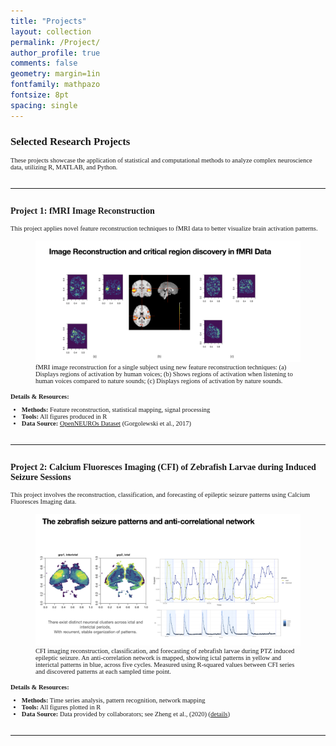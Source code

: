 ```yaml
---
title: "Projects"
layout: collection
permalink: /Project/
author_profile: true
comments: false
geometry: margin=1in
fontfamily: mathpazo
fontsize: 8pt
spacing: single
---
```



<h2 style="font-family:Times New Roman; font-size:1.2em;">Selected Research Projects</h2>

<div style="font-family:Times New Roman; font-size:0.75em;">
These projects showcase the application of statistical and computational methods to analyze complex neuroscience data, utilizing R, MATLAB, and Python.
</div>

<hr style="margin: 2em 0;">

<h3 style="font-family:Times New Roman; font-size:1em;">Project 1: fMRI Image Reconstruction</h3>

<div style="font-family:Times New Roman; font-size:0.75em;">
This project applies novel feature reconstruction techniques to fMRI data to better visualize brain activation patterns.
</div>

<figure>
  <img src="/assets/images/yy/fMRI-project.png" alt="Project 1 Image" style="max-width:100%;height:auto;">
  <figcaption style="font-family:Times New Roman; font-size:0.75em;">
    fMRI image reconstruction for a single subject using new feature reconstruction techniques: 
    (a) Displays regions of activation by human voices; 
    (b) Shows regions of activation when listening to human voices compared to nature sounds; 
    (c) Displays regions of activation by nature sounds.
  </figcaption>
</figure>

<div style="font-family:Times New Roman; font-size:0.75em; margin-top:1em;">
<strong>Details & Resources:</strong>
<ul>
  <li><strong>Methods:</strong> Feature reconstruction, statistical mapping, signal processing</li>
  <li><strong>Tools:</strong> All figures produced in R</li>
  <li><strong>Data Source:</strong> <a href="https://pubmed.ncbi.nlm.nih.gov/30676975/">OpenNEUROs Dataset</a> (Gorgolewski et al., 2017)</li>
</ul>
</div>

<hr style="margin: 2em 0;">

<h3 style="font-family:Times New Roman; font-size:1em;">Project 2: Calcium Fluoresces Imaging (CFI) of Zebrafish Larvae during Induced Seizure Sessions</h3>

<div style="font-family:Times New Roman; font-size:0.75em;">
This project involves the reconstruction, classification, and forecasting of epileptic seizure patterns using Calcium Fluoresces Imaging data.
</div>

<figure>
  <img src="/assets/images/yy/zebrafish-project.png" alt="Project 2 Image" style="max-width:100%;height:auto;">
  <figcaption style="font-family:Times New Roman; font-size:0.75em;">
    CFI imaging reconstruction, classification, and forecasting of zebrafish larvae during PTZ induced epileptic seizure. 
    An anti-correlation network is mapped, showing ictal patterns in yellow and interictal patterns in blue, across five cycles. 
    Measured using R-squared values between CFI series and discovered patterns at each sampled time point.
  </figcaption>
</figure>

<div style="font-family:Times New Roman; font-size:0.75em; margin-top:1em;">
<strong>Details & Resources:</strong>
<ul>
  <li><strong>Methods:</strong> Time series analysis, pattern recognition, network mapping</li>
  <li><strong>Tools:</strong> All figures plotted in R</li>
  <li><strong>Data Source:</strong> Data provided by collaborators; see Zheng et al., (2020) (<a href="https://pubmed.ncbi.nlm.nih.gov/30676975/">details</a>)</li>
</ul>
</div>

<hr style="margin: 2em 0;">







